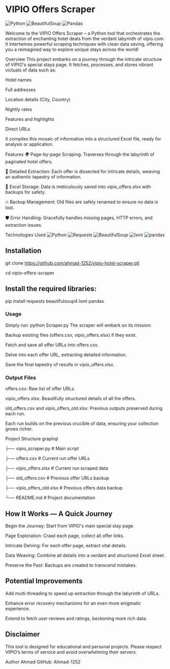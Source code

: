 # VIPIO Offers Scraper

![Python](https://img.shields.io/badge/Python-3.8+-blue)
![BeautifulSoup](https://img.shields.io/badge/BeautifulSoup-4.12+-green)
![Pandas](https://img.shields.io/badge/Pandas-1.5+-yellow)

Welcome to the VIPIO Offers Scraper – a Python tool that orchestrates the extraction of enchanting hotel deals from the verdant labyrinth of vipio.com. It intertwines powerful scraping techniques with clean data saving, offering you a reimagined way to explore unique stays across the world!

Overview
This project embarks on a journey through the intricate structure of VIPIO's special stays page. It fetches, processes, and stores vibrant victuals of data such as:

Hotel names

Full addresses

Location details (City, Country)

Nightly rates

Features and highlights

Direct URLs

It compiles this mosaic of information into a structured Excel file, ready for analysis or application.

Features
🌍 Page-by-page Scraping: Traverses through the labyrinth of paginated hotel offers.

🧩 Detailed Extraction: Each offer is dissected for intricate details, weaving an authentic tapestry of information.

📂 Excel Storage: Data is meticulously saved into vipio_offers.xlsx with backups for safety.

🔥 Backup Management: Old files are safely renamed to ensure no data is lost.

🛡️ Error Handling: Gracefully handles missing pages, HTTP errors, and extraction issues.

Technologies Used
![Python](https://img.shields.io/badge/Python-3.8+-blue)
![Requests](https://img.shields.io/badge/Requests-2.28+-black)
![BeautifulSoup](https://img.shields.io/badge/BeautifulSoup-4.12+-green)
![lxml](https://img.shields.io/badge/lxml-4.9+-orange)
![pandas](https://img.shields.io/badge/Pandas-1.5+-yellow)

## Installation
git clone https://github.com/ahmad-1252/vipio-hotel-scraper.git

cd vipio-offers-scraper

## Install the required libraries:

pip install requests beautifulsoup4 lxml pandas

### Usage
Simply run:
python Scraper.py
The scraper will embark on its mission:

Backup existing files (offers.csv, vipio_offers.xlsx) if they exist.

Fetch and save all offer URLs into offers.csv.

Delve into each offer URL, extracting detailed information.

Save the final tapestry of results in vipio_offers.xlsx.

### Output Files
offers.csv: Raw list of offer URLs.

vipio_offers.xlsx: Beautifully structured details of all the offers.

old_offers.csv and vipio_offers_old.xlsx: Previous outputs preserved during each run.

Each run builds on the previous crucible of data, ensuring your collection grows richer.

Project Structure
graphql

├── vipio_scraper.py       # Main script

├── offers.csv             # Current run offer URLs

├── vipio_offers.xlsx       # Current run scraped data

├── old_offers.csv         # Previous offer URLs backup

├── vipio_offers_old.xlsx   # Previous offers data backup

└── README.md              # Project documentation

## How It Works — A Quick Journey
Begin the Journey: Start from VIPIO's main special stay page.

Page Exploration: Crawl each page, collect all offer links.

Intricate Delving: For each offer page, extract vital details.

Data Weaving: Combine all details into a verdant and structured Excel sheet.

Preserve the Past: Backups are created to transcend mistakes.

## Potential Improvements
Add multi-threading to speed up extraction through the labyrinth of URLs.

Enhance error recovery mechanisms for an even more enigmatic experience.

Extend to fetch user reviews and ratings, beckoning more rich data.

## Disclaimer
This tool is designed for educational and personal projects. Please respect VIPIO’s terms of service and avoid overwhelming their servers.

Author
Ahmad
GitHub: Ahmad-1252
